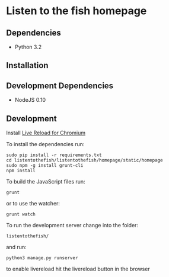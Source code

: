 Listen to the fish homepage
===========================

Dependencies
------------
* Python 3.2

Installation
------------

Development Dependencies
------------------------
* NodeJS 0.10


Development
-----------
Install [Live Reload for Chromium](https://chrome.google.com/webstore/detail/livereload/jnihajbhpnppcggbcgedagnkighmdlei)

To install the dependencies run:

	sudo pip install -r requirements.txt
	cd listentothefish/listentothefish/homepage/static/homepage
	sudo npm -g install grunt-cli
	npm install

To build the JavaScript files run:

	grunt

or to use the watcher:

	grunt watch

To run the development server change into the folder:

	listentothefish/

and run:

	python3 manage.py runserver

to enable livereload hit the livereload button in the browser